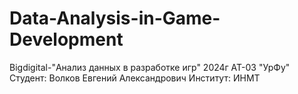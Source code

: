 # Data-Analysis-in-Game-Development
Bigdigital-"Анализ данных в разработке игр" 2024г AT-03 "УрФу"
Студент: Волков Евгений Александрович Институт: ИНМТ
